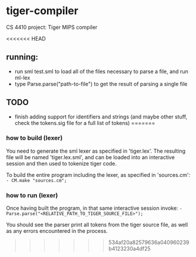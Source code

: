 # tiger-compiler
CS 4410 project: Tiger MIPS compiler

<<<<<<< HEAD
## running: 
- run sml test.sml to load all of the files necessary to parse a file, and run
  ml-lex
- type Parse.parse("path-to-file") to get the result of parsing a single file

## TODO
- finish adding support for identifiers and strings (and maybe other stuff,
  check the tokens.sig file for a full list of tokens)
=======
### how to build (lexer)

You need to generate the sml lexer as specified in 'tiger.lex'. The resulting
file will be named 'tiger.lex.sml', and can be loaded into an interactive
session and then used to tokenize tiger code.

To build the entire program including the lexer, as specified in 'sources.cm':
`- CM.make "sources.cm";`

### how to run (lexer)
Once having built the program, in that same interactive session invoke:
`- Parse.parse("<RELATIVE_PATH_TO_TIGER_SOURCE_FILE>");`

You should see the parser print all tokens from the tiger source file, as well
as any errors encountered in the process.
>>>>>>> 534af20a82579636a040960239b4123230a4df25
